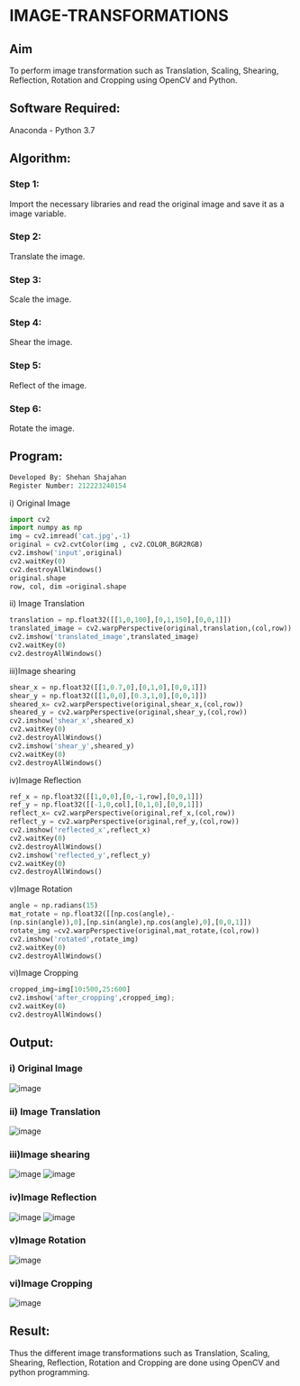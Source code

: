 # IMAGE-TRANSFORMATIONS


## Aim
To perform image transformation such as Translation, Scaling, Shearing, Reflection, Rotation and Cropping using OpenCV and Python.

## Software Required:
Anaconda - Python 3.7

## Algorithm:
### Step 1:
Import the necessary libraries and read the original image and save it as a image variable.
### Step 2:
Translate the image.
### Step 3:
Scale the image.
### Step 4:
Shear the image.
### Step 5:
Reflect of the image.
### Step 6:
Rotate the image.

## Program:
```python
Developed By: Shehan Shajahan
Register Number: 212223240154
```

i) Original Image
```python
import cv2
import numpy as np
img = cv2.imread('cat.jpg',-1)
original = cv2.cvtColor(img , cv2.COLOR_BGR2RGB)
cv2.imshow('input',original)
cv2.waitKey(0)
cv2.destroyAllWindows()
original.shape
row, col, dim =original.shape
```

ii) Image Translation
```python
translation = np.float32([[1,0,100],[0,1,150],[0,0,1]])
translated_image = cv2.warpPerspective(original,translation,(col,row))
cv2.imshow('translated_image',translated_image)
cv2.waitKey(0)
cv2.destroyAllWindows()
```


iii)Image shearing
```python
shear_x = np.float32([[1,0.7,0],[0,1,0],[0,0,1]])
shear_y = np.float32([[1,0,0],[0.3,1,0],[0,0,1]])
sheared_x= cv2.warpPerspective(original,shear_x,(col,row))
sheared_y = cv2.warpPerspective(original,shear_y,(col,row))
cv2.imshow('shear_x',sheared_x)
cv2.waitKey(0)
cv2.destroyAllWindows()
cv2.imshow('shear_y',sheared_y)
cv2.waitKey(0)
cv2.destroyAllWindows()
```


iv)Image Reflection
```python
ref_x = np.float32([[1,0,0],[0,-1,row],[0,0,1]])
ref_y = np.float32([[-1,0,col],[0,1,0],[0,0,1]])
reflect_x= cv2.warpPerspective(original,ref_x,(col,row))
reflect_y = cv2.warpPerspective(original,ref_y,(col,row))
cv2.imshow('reflected_x',reflect_x)
cv2.waitKey(0)
cv2.destroyAllWindows()
cv2.imshow('reflected_y',reflect_y)
cv2.waitKey(0)
cv2.destroyAllWindows()
```



v)Image Rotation
```python
angle = np.radians(15)
mat_rotate = np.float32([[np.cos(angle),-
(np.sin(angle)),0],[np.sin(angle),np.cos(angle),0],[0,0,1]])
rotate_img =cv2.warpPerspective(original,mat_rotate,(col,row))
cv2.imshow('rotated',rotate_img)
cv2.waitKey(0)
cv2.destroyAllWindows()
```



vi)Image Cropping
```python
cropped_img=img[10:500,25:600] 
cv2.imshow('after_cropping',cropped_img);
cv2.waitKey(0)
cv2.destroyAllWindows()
```

## Output:
### i) Original Image
![image](https://github.com/user-attachments/assets/3854750c-7bd6-4802-b736-77d5fd5d30ea)


### ii) Image Translation
![image](https://github.com/user-attachments/assets/d5d36cac-3dfd-457c-9c01-a8c95eb4a189)


### iii)Image shearing
![image](https://github.com/user-attachments/assets/99403f05-501b-4906-89e0-26f09544e85d)
![image](https://github.com/user-attachments/assets/c6cf9fc5-a62b-417a-8b4e-9ee56c69a235)


### iv)Image Reflection
![image](https://github.com/user-attachments/assets/49479d68-3516-4da4-baa9-9060e7b42970)
![image](https://github.com/user-attachments/assets/6f884b99-d1ed-4376-9fb8-ec7b62f6034e)


### v)Image Rotation
![image](https://github.com/user-attachments/assets/e5cdebce-75a7-4a71-858c-40db299b335e)


### vi)Image Cropping
![image](https://github.com/user-attachments/assets/0a35db78-f3a0-4010-94bb-0acb75d88c6d)

## Result: 
Thus the different image transformations such as Translation, Scaling, Shearing, Reflection, Rotation and Cropping are done using OpenCV and python programming.

